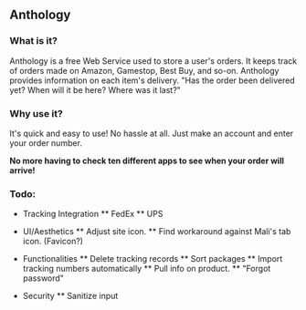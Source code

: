 ## Anthology

### What is it?

Anthology is a free Web Service used to store a user's orders.
It keeps track of orders made on Amazon, Gamestop, Best Buy, and so-on.
Anthology provides information on each item's delivery.
"Has the order been delivered yet? When will it be here? Where was it last?"

### Why use it?

It's quick and easy to use!
No hassle at all. Just make an account and enter your order number.

**No more having to check ten different apps to see when your order will arrive!**

### Todo:

* Tracking Integration
** FedEx
** UPS

* UI/Aesthetics
** Adjust site icon.
**  Find workaround against Mali's tab icon. (Favicon?)

* Functionalities
** Delete tracking records
** Sort packages
** Import tracking numbers automatically
** Pull info on product.
** "Forgot password"

* Security
** Sanitize input

